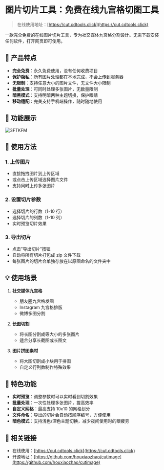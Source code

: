 # 图片切片工具：免费在线九宫格切图工具

> 在线使用地址：[https://cut.cdtools.click](https://cut.cdtools.click)

一款完全免费的在线图片切片工具，专为社交媒体九宫格分割设计。无需下载安装任何软件，打开网页即可使用。

## 🌟 产品特点

- **完全免费**：永久免费使用，没有任何收费项目
- **保护隐私**：所有图片处理都在本地完成，不会上传到服务器
- **无限制**：支持任意大小的图片文件，无文件大小限制
- **批量处理**：可同时处理多张图片，无数量限制
- **暗黑模式**：支持明暗两种主题切换，保护眼睛
- **移动适配**：完美支持手机端操作，随时随地使用

## 📱 功能展示

![3FTKFM](https://cdn.jsdelivr.net/gh/houxiaozhao/imageLibrary@master/uPic/2024/12/03/3FTKFM.png)

## 🚀 使用方法

### 1. 上传图片

- 直接拖拽图片到上传区域
- 或点击上传区域选择图片文件
- 支持同时上传多张图片

### 2. 设置切片参数

- 选择切片的行数（1-10 行）
- 选择切片的列数（1-10 列）
- 实时预览切片效果

### 3. 导出切片

- 点击"导出切片"按钮
- 自动将所有切片打包成 zip 文件下载
- 每张图片的切片会单独存放在以原图命名的文件夹中

## 💡 使用场景

1. **社交媒体九宫格**

   - 朋友圈九宫格发图
   - Instagram 九宫格排版
   - 微博多图分割

2. **长图切割**

   - 将长图分割成等大小的多张图片
   - 适合分享长截图或长图文

3. **图片拼图素材**
   - 将大图切割成小块用于拼图
   - 自定义行列数制作特殊效果

## 🎯 特色功能

- **实时预览**：调整参数时可以实时看到切割效果
- **批量处理**：一次性处理多张图片，提高效率
- **自定义网格**：最高支持 10x10 的网格划分
- **文件命名**：导出的切片会自动按顺序编号，方便使用
- **暗色模式**：支持浅色/深色主题切换，减少夜间使用时的眼疲劳

## 🔗 相关链接

- 在线使用：[https://cut.cdtools.click](https://cut.cdtools.click)
- 开源地址：[https://github.com/houxiaozhao/cutimage](https://github.com/houxiaozhao/cutimage)
